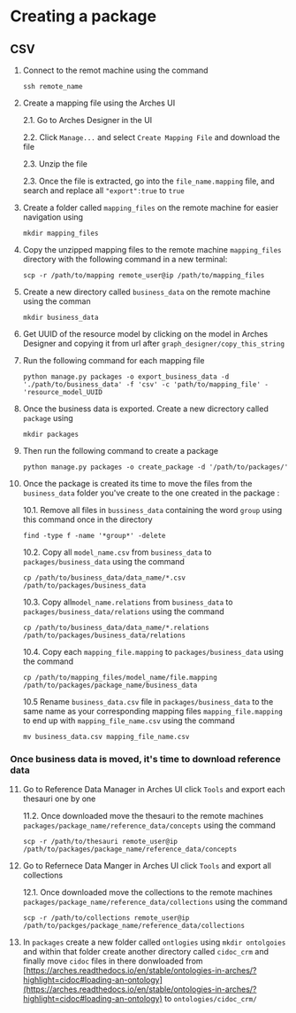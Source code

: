 # Creating a package

## CSV
1. Connect to the remot machine using the command

    `ssh remote_name`

2. Create a mapping file using the Arches UI

    2.1. Go to Arches Designer in the UI

    2.2. Click `Manage...` and select `Create Mapping File` and download the file

    2.3. Unzip the file

    2.3. Once the file is extracted, go into the `file_name.mapping` file, and search and replace all `"export":true` to `true`

3. Create a folder called `mapping_files` on the remote machine for easier navigation using 

    `mkdir mapping_files` 

4. Copy the unzipped mapping files to the remote machine `mapping_files` directory with the following command in a new terminal:

    `scp -r /path/to/mapping remote_user@ip /path/to/mapping_files`

5. Create a new directory called `business_data` on the remote machine using the comman

    `mkdir business_data`

6. Get UUID of the resource model by clicking on the model in Arches Designer and copying it from url after `graph_designer/copy_this_string`

7. Run the following command for each mapping file

    `python manage.py packages -o export_business_data -d './path/to/business_data' -f 'csv' -c 'path/to/mapping_file' -'resource_model_UUID`

8. Once the business data is exported. Create a new dicrectory called `package` using 

    `mkdir packages`

9. Then run the following command to create a package

    `python manage.py packages -o create_package -d '/path/to/packages/'`

10. Once the package is created its time to move the files from the `business_data` folder you've create to the one created in the package :

    10.1. Remove all files in `bussiness_data` containing the word `group` using this command once in the directory

    ```
    find -type f -name '*group*' -delete
    ```

    10.2. Copy  all `model_name.csv` from `business_data` to `packages/business_data` using the command 

    ```
    cp /path/to/business_data/data_name/*.csv /path/to/packages/business_data
    ```

    10.3. Copy all`model_name.relations` from `business_data` to `packages/business_data/relations` using the command

    ```
    cp /path/to/business_data/data_name/*.relations /path/to/packages/business_data/relations
    ```

    10.4. Copy each `mapping_file.mapping` to `packages/business_data` 
    using the command 

    ```
    cp /path/to/mapping_files/model_name/file.mapping /path/to/packages/package_name/business_data
    ```

    10.5 Rename `business_data.csv` file in `packages/business_data` to the same name as your corresponding mapping files `mapping_file.mapping` to end up with `mapping_file_name.csv` using the command

    ```
    mv business_data.csv mapping_file_name.csv 
    ``` 

### Once business data is moved, it's time to download reference data

11. Go to Reference Data Manager in Arches UI click  `Tools` and export each thesauri one by one

    11.2. Once downloaded move the thesauri to the remote machines `packages/package_name/reference_data/concepts` using the command

    ```
    scp -r /path/to/thesauri remote_user@ip /path/to/packages/package_name/reference_data/concepts
    ```

12. Go to Refernece Data Manger in Arches UI click `Tools` and export all collections

    12.1. Once downloaded move the collections to the remote machines `packages/package_name/reference_data/collections` using the command

    ```
    scp -r /path/to/collections remote_user@ip /path/to/packges/package_name/reference_data/collections
    ```

13. In `packages` create a new folder called `ontlogies` using `mkdir ontolgoies` and within that folder create another directory called `cidoc_crm` and finally move `cidoc` files in there donwloaded from [https://arches.readthedocs.io/en/stable/ontologies-in-arches/?highlight=cidoc#loading-an-ontology](https://arches.readthedocs.io/en/stable/ontologies-in-arches/?highlight=cidoc#loading-an-ontology)
to `ontologies/cidoc_crm/`
